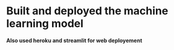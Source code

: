 # Built and deployed the machine learning model 
#### Also used heroku and streamlit for web deployement

